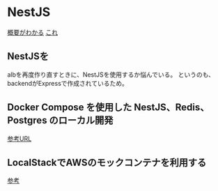 # NestJS

[概要がわかる](https://zenn.dev/higuchimakoto/articles/21c8420c4a612a)
[これ](https://qiita.com/elipmoc101/items/9b1e6b3efa62f3c2a166)


## NestJSを

albを再度作り直すときに、NestJSを使用するか悩んでいる。
というのも、backendがExpressで作成されているため。

## Docker Compose を使用した NestJS、Redis、Postgres のローカル開発
[参考URL](https://www.tomray.dev/nestjs-docker-compose-postgres#apple-m1-chip-configs)

## LocalStackでAWSのモックコンテナを利用する
[参考](https://www.blog.danishi.net/2020/12/28/post-4368/)